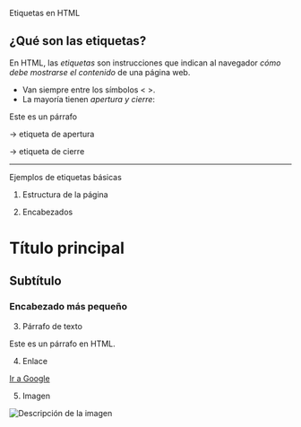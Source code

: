  Etiquetas en HTML

## ¿Qué son las etiquetas?
En HTML, las *etiquetas* son instrucciones que indican al navegador *cómo debe mostrarse el contenido* de una página web.

- Van siempre entre los símbolos < >.
- La mayoría tienen *apertura y cierre*:

<p>Este es un párrafo</p>

<p> → etiqueta de apertura

</p> → etiqueta de cierre



---

Ejemplos de etiquetas básicas

1. Estructura de la página

<html>   <!-- Inicia el documento -->
<head>   <!-- Contiene información como el título -->
<body>   <!-- Contenido visible -->

2. Encabezados

<h1>Título principal</h1>
<h2>Subtítulo</h2>
<h3>Encabezado más pequeño</h3>

3. Párrafo de texto

<p>Este es un párrafo en HTML.</p>

4. Enlace

<a href="https://www.google.com">Ir a Google</a>

5. Imagen

<img src="foto.jpg" alt="Descripción de la imagen">
